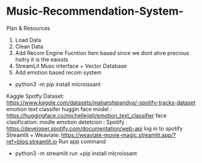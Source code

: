 # Music-Recommendation-System-

Plan & Resources 
1. Load Data
2. Clean Data 
3. Add Recom Engine Fucntion Item based since we dont ahve precious hsitry it is the eaissts 
4. StreamLit Musc interface + Vector Database 
5. Add emotion based recom system
- python3 -m pip install mlcroissant


Kaggle Spotfy Dataset: https://www.kaggle.com/datasets/maharshipandya/-spotify-tracks-dataset
emotion text classifer huggin face model : https://huggingface.co/michellejieli/emotion_text_classifier
face clasification: modle emotion detetcion : 
Spotify : https://developer.spotify.com/documentation/web-api
log in to spotify
Streamlit + Weaviate: https://weaviate-movie-magic.streamlit.app/?ref=blog.streamlit.io
Run app command 

+ python3 -m streamlit run
+pip install mlcroissant

